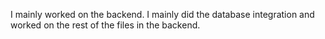 I mainly worked on the backend. I mainly did the database integration and worked on the rest of the files in the backend.